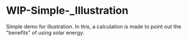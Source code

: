 # WIP-Simple-_Illustration
Simple demo for illustration. In this, a calculation is made to point out the "benefits" of using solar energy.
